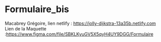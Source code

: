 # Formulaire_bis
Macabrey Grégoire,
lien netlify : https://jolly-dijkstra-13a35b.netlify.com 
Lien de la Maquette :https://www.figma.com/file/SBKLKyuGV5X5qyH4UY9DGG/Formulaire
